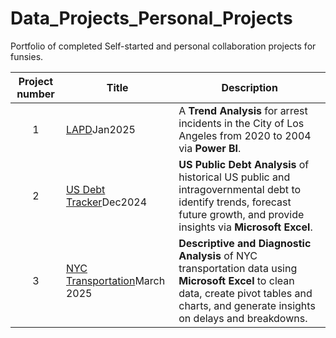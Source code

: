# Data_Projects_Personal_Projects
Portfolio of completed Self-started and personal collaboration projects for funsies.

| Project number | Title | Description |
| :-----------: | ----------- |----------- |
| 1 | [LAPD](https://github.com/Tiffany-Bergett/Data_Projects_Personal_Projects/tree/main/LAPD)Jan2025 | A **Trend Analysis** for arrest incidents in the City of Los Angeles from 2020 to 2004 via **Power BI**. |
| 2 | [US Debt Tracker](https://github.com/Tiffany-Bergett/Data_Projects_Personal_Projects/tree/main/US%20Debt%20Tracker)Dec2024 |  **US Public Debt Analysis** of historical US public and intragovernmental debt to identify trends, forecast future growth, and provide insights via **Microsoft Excel**. |
| 3 | [NYC Transportation](https://github.com/Tiffany-Bergett/Data_Projects_Personal_Projects/tree/main/NYC%20Transportation)March 2025 |  **Descriptive and Diagnostic Analysis** of NYC transportation data using **Microsoft Excel** to clean data, create pivot tables and charts, and generate insights on delays and breakdowns. |
